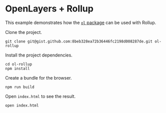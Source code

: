 # OpenLayers + Rollup

This example demonstrates how the [`ol` package](https://www.npmjs.com/package/ol) can be used with Rollup.

Clone the project.

    git clone git@gist.github.com:8beb328ea72b36446fc2198d008287de.git ol-rollup

Install the project dependencies.

    cd ol-rollup
    npm install

Create a bundle for the browser.

    npm run build

Open `index.html` to see the result.

    open index.html
